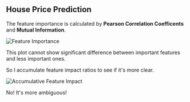 ## House Price Prediction

The feature importance is calculated by **Pearson Correlation Coefficents** and **Mutual Information**.

![Feature Importance](/Users/Leslie/GitHub/HousePrice/feature_impact.png)





This plot cannot show significant difference between important features and less important ones. 

So I accumulate feature impact ratios to see if it's more clear.

![Accumulative Feature Impact](/Users/Leslie/GitHub/HousePrice/accum_feature_impact.png)

No! It's more ambiguous!







